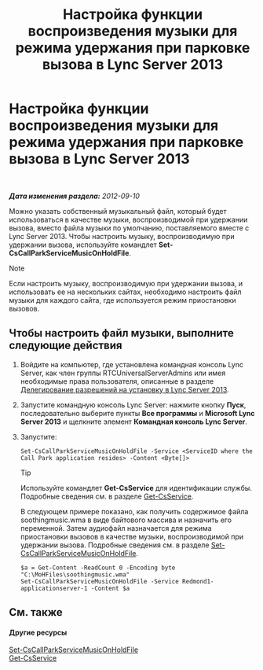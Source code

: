 ﻿---
title: Настройка функции воспроизведения музыки для режима удержания при парковке вызова в Lync Server 2013
TOCTitle: Настройка функции воспроизведения музыки для режима удержания при парковке вызова в Lync Server 2013
ms:assetid: 3d78e6f9-a4ae-49f4-a89f-4515acb49dac
ms:mtpsurl: https://technet.microsoft.com/ru-ru/library/JJ688031(v=OCS.15)
ms:contentKeyID: 49887958
ms.date: 05/19/2016
mtps_version: v=OCS.15
ms.translationtype: HT
---

# Настройка функции воспроизведения музыки для режима удержания при парковке вызова в Lync Server 2013

 

_**Дата изменения раздела:** 2012-09-10_

Можно указать собственный музыкальный файл, который будет использоваться в качестве музыки, воспроизводимой при удержании вызова, вместо файла музыки по умолчанию, поставляемого вместе с Lync Server 2013. Чтобы настроить музыку, воспроизводимую при удержании вызова, используйте командлет **Set-CsCallParkServiceMusicOnHoldFile**.

> [!note]  
> Если настроить музыку, воспроизводимую при удержании вызова, и использовать ее на нескольких сайтах, необходимо настроить файл музыки для каждого сайта, где используется режим приостановки вызовов.

## Чтобы настроить файл музыки, выполните следующие действия

1.  Войдите на компьютер, где установлена командная консоль Lync Server, как член группы RTCUniversalServerAdmins или имея необходимые права пользователя, описанные в разделе [Делегирование разрешений на установку в Lync Server 2013](lync-server-2013-delegate-setup-permissions.md).

2.  Запустите командную консоль Lync Server: нажмите кнопку **Пуск**, последовательно выберите пункты **Все программы** и **Microsoft Lync Server 2013** и щелкните элемент **Командная консоль Lync Server**.

3.  Запустите:
    
        Set-CsCallParkServiceMusicOnHoldFile -Service <ServiceID where the Call Park application resides> -Content <Byte[]>
    

    > [!TIP]
    > Используйте командлет <STRONG>Get-CsService</STRONG> для идентификации службы. Подробные сведения см. в разделе <A href="https://docs.microsoft.com/en-us/powershell/module/skype/Get-CsService">Get-CsService</A>.

    
    В следующем примере показано, как получить содержимое файла soothingmusic.wma в виде байтового массива и назначить его переменной. Затем аудиофайл назначается для режима приостановки вызовов в качестве музыки, воспроизводимой при удержании вызова. Подробные сведения см. в разделе [Set-CsCallParkServiceMusicOnHoldFile](https://docs.microsoft.com/en-us/powershell/module/skype/Set-CsCallParkServiceMusicOnHoldFile).
    
        $a = Get-Content -ReadCount 0 -Encoding byte "C:\MoHFiles\soothingmusic.wma"
        Set-CsCallParkServiceMusicOnHoldFile -Service Redmond1-applicationserver-1 -Content $a

## См. также

#### Другие ресурсы

[Set-CsCallParkServiceMusicOnHoldFile](https://docs.microsoft.com/en-us/powershell/module/skype/Set-CsCallParkServiceMusicOnHoldFile)  
[Get-CsService](https://docs.microsoft.com/en-us/powershell/module/skype/Get-CsService)

